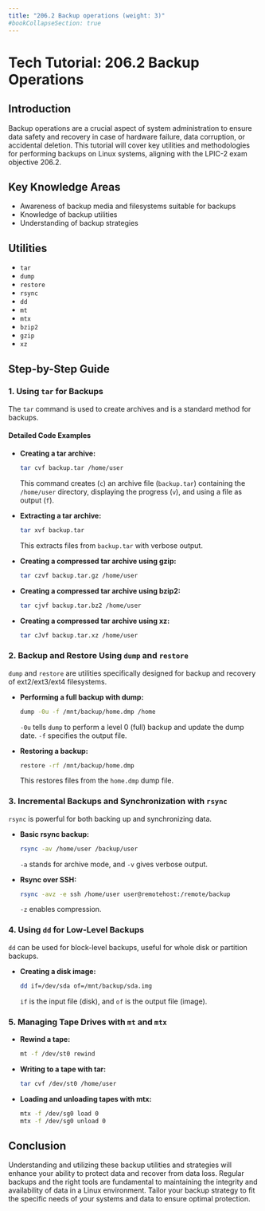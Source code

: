 ```yaml
---
title: "206.2 Backup operations (weight: 3)"
#bookCollapseSection: true
---
```


# Tech Tutorial: 206.2 Backup Operations

## Introduction

Backup operations are a crucial aspect of system administration to ensure data safety and recovery in case of hardware failure, data corruption, or accidental deletion. This tutorial will cover key utilities and methodologies for performing backups on Linux systems, aligning with the LPIC-2 exam objective 206.2.

## Key Knowledge Areas

- Awareness of backup media and filesystems suitable for backups
- Knowledge of backup utilities
- Understanding of backup strategies

## Utilities

- `tar`
- `dump`
- `restore`
- `rsync`
- `dd`
- `mt`
- `mtx`
- `bzip2`
- `gzip`
- `xz`

## Step-by-Step Guide

### 1. Using `tar` for Backups

The `tar` command is used to create archives and is a standard method for backups.

#### Detailed Code Examples

- **Creating a tar archive:**

  ```bash
  tar cvf backup.tar /home/user
  ```

  This command creates (`c`) an archive file (`backup.tar`) containing the `/home/user` directory, displaying the progress (`v`), and using a file as output (`f`).

- **Extracting a tar archive:**

  ```bash
  tar xvf backup.tar
  ```

  This extracts files from `backup.tar` with verbose output.

- **Creating a compressed tar archive using gzip:**

  ```bash
  tar czvf backup.tar.gz /home/user
  ```

- **Creating a compressed tar archive using bzip2:**

  ```bash
  tar cjvf backup.tar.bz2 /home/user
  ```

- **Creating a compressed tar archive using xz:**

  ```bash
  tar cJvf backup.tar.xz /home/user
  ```

### 2. Backup and Restore Using `dump` and `restore`

`dump` and `restore` are utilities specifically designed for backup and recovery of ext2/ext3/ext4 filesystems.

- **Performing a full backup with dump:**

  ```bash
  dump -0u -f /mnt/backup/home.dmp /home
  ```

  `-0u` tells `dump` to perform a level 0 (full) backup and update the dump date. `-f` specifies the output file.

- **Restoring a backup:**

  ```bash
  restore -rf /mnt/backup/home.dmp
  ```

  This restores files from the `home.dmp` dump file.

### 3. Incremental Backups and Synchronization with `rsync`

`rsync` is powerful for both backing up and synchronizing data.

- **Basic rsync backup:**

  ```bash
  rsync -av /home/user /backup/user
  ```

  `-a` stands for archive mode, and `-v` gives verbose output.

- **Rsync over SSH:**

  ```bash
  rsync -avz -e ssh /home/user user@remotehost:/remote/backup
  ```

  `-z` enables compression.

### 4. Using `dd` for Low-Level Backups

`dd` can be used for block-level backups, useful for whole disk or partition backups.

- **Creating a disk image:**

  ```bash
  dd if=/dev/sda of=/mnt/backup/sda.img
  ```

  `if` is the input file (disk), and `of` is the output file (image).

### 5. Managing Tape Drives with `mt` and `mtx`

- **Rewind a tape:**

  ```bash
  mt -f /dev/st0 rewind
  ```

- **Writing to a tape with tar:**

  ```bash
  tar cvf /dev/st0 /home/user
  ```

- **Loading and unloading tapes with mtx:**

  ```bash
  mtx -f /dev/sg0 load 0
  mtx -f /dev/sg0 unload 0
  ```

## Conclusion

Understanding and utilizing these backup utilities and strategies will enhance your ability to protect data and recover from data loss. Regular backups and the right tools are fundamental to maintaining the integrity and availability of data in a Linux environment. Tailor your backup strategy to fit the specific needs of your systems and data to ensure optimal protection.